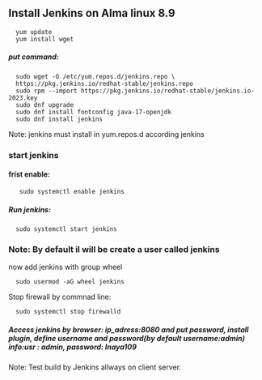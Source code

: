 ## Install Jenkins on Alma linux 8.9
      yum update
      yum install wget
##### put command:
      sudo wget -O /etc/yum.repos.d/jenkins.repo \
      https://pkg.jenkins.io/redhat-stable/jenkins.repo
      sudo rpm --import https://pkg.jenkins.io/redhat-stable/jenkins.io-2023.key
      sudo dnf upgrade
      sudo dnf install fontconfig java-17-openjdk
      sudo dnf install jenkins
Note: jenkins must install in yum.repos.d according jenkins
### start jenkins
#### frist enable:
       sudo systemctl enable jenkins
##### Run jenkins:
      sudo systemctl start jenkins

### Note: By default il will be create a user called jenkins
now add jenkins with group wheel

      sudo usermod -aG wheel jenkins

Stop firewall by commnad line:

      sudo systemctl stop firewalld

##### Access jenkins by browser: ip_adress:8080 and put password, install plugin, define username and password(by default username:admin) info:usr : admin, password: Inaya109   


Note: Test build by Jenkins allways on client server.